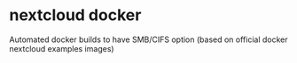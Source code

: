 # nextcloud docker

Automated docker builds to have SMB/CIFS option (based on official docker nextcloud examples images)
